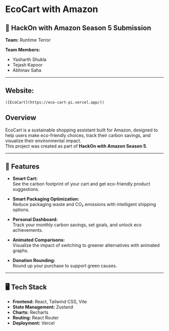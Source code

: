 # EcoCart with Amazon

## 🚀 HackOn with Amazon Season 5 Submission  
**Team:** Runtime Terror

**Team Members:**  
- Yasharth Shukla  
- Tejash Kapoor  
- Abhinav Saha  

---

## Website:
    ([EcoCart](https://eco-cart-pi.vercel.app/))

## Overview

EcoCart is a sustainable shopping assistant built for Amazon, designed to help users make eco-friendly choices, track their carbon savings, and visualize their environmental impact.  
This project was created as part of **HackOn with Amazon Season 5**.

---

## 🌱 Features

- **Smart Cart:**  
  See the carbon footprint of your cart and get eco-friendly product suggestions.

- **Smart Packaging Optimization:**  
  Reduce packaging waste and CO₂ emissions with intelligent shipping options.

- **Personal Dashboard:**  
  Track your monthly carbon savings, set goals, and unlock eco achievements.

- **Animated Comparisons:**  
  Visualize the impact of switching to greener alternatives with animated graphs.

- **Donation Rounding:**  
  Round up your purchase to support green causes.

---

## 🖥️ Tech Stack

- **Frontend:** React, Tailwind CSS, Vite  
- **State Management:** Zustand  
- **Charts:** Recharts  
- **Routing:** React Router  
- **Deployment:** Vercel 
